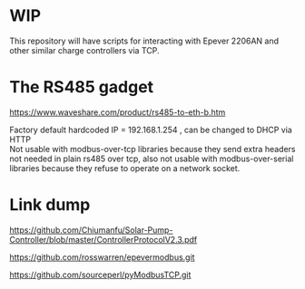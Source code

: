 
# WIP

This repository will have scripts for interacting with Epever 2206AN and other similar charge controllers via TCP.  

# The RS485 gadget

https://www.waveshare.com/product/rs485-to-eth-b.htm  

Factory default hardcoded IP = 192.168.1.254 , can be changed to DHCP via HTTP  
Not usable with modbus-over-tcp libraries because they send extra headers not needed in plain rs485 over tcp,
also not usable with modbus-over-serial libraries because they refuse to operate on a network socket.  

# Link dump

https://github.com/Chiumanfu/Solar-Pump-Controller/blob/master/ControllerProtocolV2.3.pdf  

https://github.com/rosswarren/epevermodbus.git  

https://github.com/sourceperl/pyModbusTCP.git  

